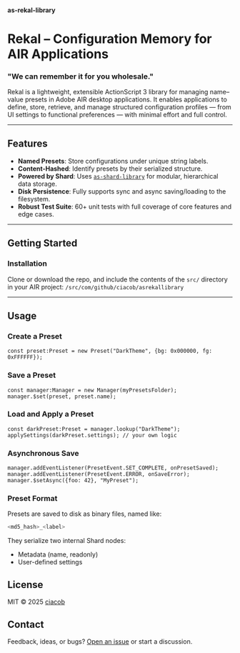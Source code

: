 #### as-rekal-library
# Rekal – Configuration Memory for AIR Applications
### "We can remember it for you wholesale."

Rekal is a lightweight, extensible ActionScript 3 library for managing name–value presets in Adobe AIR desktop applications. It enables applications to define, store, retrieve, and manage structured configuration profiles — from UI settings to functional preferences — with minimal effort and full control.

---

## Features
- **Named Presets**: Store configurations under unique string labels.
- **Content-Hashed**: Identify presets by their serialized structure.
- **Powered by Shard**: Uses [`as-shard-library`](https://github.com/ciacob/as-shard-library) for modular, hierarchical data storage.
- **Disk Persistence**: Fully supports sync and async saving/loading to the filesystem.
- **Robust Test Suite**: 60+ unit tests with full coverage of core features and edge cases.

---

## Getting Started

### Installation
Clone or download the repo, and include the contents of the `src/` directory in your AIR project:
`/src/com/github/ciacob/asrekallibrary`

---

## Usage

### Create a Preset
```as3
const preset:Preset = new Preset("DarkTheme", {bg: 0x000000, fg: 0xFFFFFF});
```

### Save a Preset
```as3
const manager:Manager = new Manager(myPresetsFolder);
manager.$set(preset, preset.name);
```

### Load and Apply a Preset
```as3
const darkPreset:Preset = manager.lookup("DarkTheme");
applySettings(darkPreset.settings); // your own logic
```

### Asynchronous Save
```as3
manager.addEventListener(PresetEvent.SET_COMPLETE, onPresetSaved);
manager.addEventListener(PresetEvent.ERROR, onSaveError);
manager.$setAsync({foo: 42}, "MyPreset");
```

### Preset Format
Presets are saved to disk as binary files, named like:
```bash
<md5_hash>_<label>
```
They serialize two internal Shard nodes:
- Metadata (name, readonly)
- User-defined settings

## License
MIT © 2025 [ciacob](https://github.com/ciacob)

## Contact
Feedback, ideas, or bugs? [Open an issue](https://github.com/ciacob/as-rekal-library/issues) or start a discussion.
